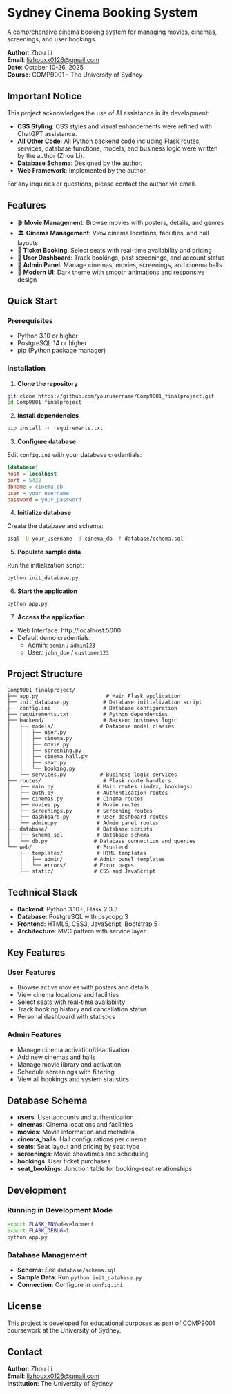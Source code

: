 # Sydney Cinema Booking System

A comprehensive cinema booking system for managing movies, cinemas, screenings, and user bookings.

**Author**: Zhou Li  
**Email**: lizhouxx0126@gmail.com  
**Date**: October 10-26, 2025  
**Course**: COMP9001 - The University of Sydney

## Important Notice

This project acknowledges the use of AI assistance in its development:

- **CSS Styling**: CSS styles and visual enhancements were refined with ChatGPT assistance.
- **All Other Code**: All Python backend code including Flask routes, services, database functions, models, and business logic were written by the author (Zhou Li).
- **Database Schema**: Designed by the author.
- **Web Framework**: Implemented by the author.

For any inquiries or questions, please contact the author via email.

## Features

- 🎬 **Movie Management**: Browse movies with posters, details, and genres
- 🏛️ **Cinema Management**: View cinema locations, facilities, and hall layouts
- 🎫 **Ticket Booking**: Select seats with real-time availability and pricing
- 👤 **User Dashboard**: Track bookings, past screenings, and account status
- 🔧 **Admin Panel**: Manage cinemas, movies, screenings, and cinema halls
- 🎨 **Modern UI**: Dark theme with smooth animations and responsive design

## Quick Start

### Prerequisites

- Python 3.10 or higher
- PostgreSQL 14 or higher
- pip (Python package manager)

### Installation

1. **Clone the repository**

```bash
git clone https://github.com/yourusername/Comp9001_finalproject.git
cd Comp9001_finalproject
```

2. **Install dependencies**

```bash
pip install -r requirements.txt
```

3. **Configure database**

Edit `config.ini` with your database credentials:

```ini
[database]
host = localhost
port = 5432
dbname = cinema_db
user = your_username
password = your_password
```

4. **Initialize database**

Create the database and schema:

```bash
psql -U your_username -d cinema_db -f database/schema.sql
```

5. **Populate sample data**

Run the initialization script:

```bash
python init_database.py
```

6. **Start the application**

```bash
python app.py
```

7. **Access the application**

- Web Interface: http://localhost:5000
- Default demo credentials:
  - Admin: `admin` / `admin123`
  - User: `john_doe` / `customer123`

## Project Structure

```
Comp9001_finalproject/
├── app.py                      # Main Flask application
├── init_database.py           # Database initialization script
├── config.ini                 # Database configuration
├── requirements.txt           # Python dependencies
├── backend/                   # Backend business logic
│   ├── models/               # Database model classes
│   │   ├── user.py
│   │   ├── cinema.py
│   │   ├── movie.py
│   │   ├── screening.py
│   │   ├── cinema_hall.py
│   │   ├── seat.py
│   │   └── booking.py
│   └── services.py           # Business logic services
├── routes/                    # Flask route handlers
│   ├── main.py              # Main routes (index, bookings)
│   ├── auth.py              # Authentication routes
│   ├── cinemas.py           # Cinema routes
│   ├── movies.py            # Movie routes
│   ├── screenings.py        # Screening routes
│   ├── dashboard.py         # User dashboard routes
│   └── admin.py             # Admin panel routes
├── database/                # Database scripts
│   ├── schema.sql           # Database schema
│   └── db.py               # Database connection and queries
└── web/                     # Frontend
    ├── templates/           # HTML templates
    │   ├── admin/          # Admin panel templates
    │   └── errors/         # Error pages
    └── static/             # CSS and JavaScript
```

## Technical Stack

- **Backend**: Python 3.10+, Flask 2.3.3
- **Database**: PostgreSQL with psycopg 3
- **Frontend**: HTML5, CSS3, JavaScript, Bootstrap 5
- **Architecture**: MVC pattern with service layer

## Key Features

### User Features

- Browse active movies with posters and details
- View cinema locations and facilities
- Select seats with real-time availability
- Track booking history and cancellation status
- Personal dashboard with statistics

### Admin Features

- Manage cinema activation/deactivation
- Add new cinemas and halls
- Manage movie library and activation
- Schedule screenings with filtering
- View all bookings and system statistics

## Database Schema

- **users**: User accounts and authentication
- **cinemas**: Cinema locations and facilities
- **movies**: Movie information and metadata
- **cinema_halls**: Hall configurations per cinema
- **seats**: Seat layout and pricing by seat type
- **screenings**: Movie showtimes and scheduling
- **bookings**: User ticket purchases
- **seat_bookings**: Junction table for booking-seat relationships

## Development

### Running in Development Mode

```bash
export FLASK_ENV=development
export FLASK_DEBUG=1
python app.py
```

### Database Management

- **Schema**: See `database/schema.sql`
- **Sample Data**: Run `python init_database.py`
- **Connection**: Configure in `config.ini`

## License

This project is developed for educational purposes as part of COMP9001 coursework at the University of Sydney.

## Contact

**Author**: Zhou Li  
**Email**: lizhouxx0126@gmail.com  
**Institution**: The University of Sydney
